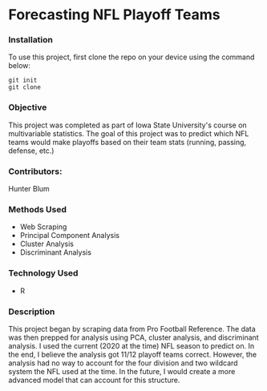 # Forecasting NFL Playoff Teams

### Installation
To use this project, first clone the repo on your device using the command below:
```
git init
git clone
```

### Objective
This project was completed as part of Iowa State University's course on multivariable statistics. The goal of this project was to predict which NFL teams would make
playoffs based on their team stats (running, passing, defense, etc.)

### Contributors:
Hunter Blum

### Methods Used
* Web Scraping
* Principal Component Analysis
* Cluster Analysis
* Discriminant Analysis

### Technology Used
* R

### Description

This project began by scraping data from Pro Football Reference. The data was then prepped for analysis using PCA, cluster analysis, and discriminant analysis. I used the 
current (2020 at the time) NFL season to predict on. In the end, I believe the analysis got 11/12 playoff teams correct. However, the analysis had no way to account
for the four division and two wildcard system the NFL used at the time. In the future, I would create a more advanced model that can account for this structure.

